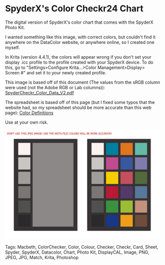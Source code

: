 
# SpyderX's Color Checkr24 Chart
The digital version of SpyderX's color chart that comes with the SpyderX Photo Kit.

I wanted something like this image, with correct colors, but couldn't find it anywhere on the DataColor website, or anywhere online, so I created one myself. 

In Krita (version 4.4.1), the colors will appear wrong if you don't set your display .icc profile to the profile created with your SpyderX device. To do this, go to "Settings>Configure Krita...>Color Management>Display> Screen #" and set it to your newly created profile.

This image is based off of this document (The values from the sRGB column were used (not the Adobe RGB or Lab columns)): [SpyderCheckr_Color_Data_V2.pdf](https://www.mathworks.com/matlabcentral/answers/uploaded_files/321850/SpyderCheckr_Color_Data_V2.pdf)

The spreadsheet is based off of this page (but I fixed some typos that the website had, so my spreadsheet should be more accurate than this web page): [Color Definitions](https://www.bartneck.de/2017/10/24/patch-color-definitions-for-datacolor-spydercheckr-48/)

Use at your own risk.

<img width="550px" src="SpyderXCheckr24Chart.jpg" />

Tags: Macbeth, ColorChecker, Color, Colour, Checker, Checkr, Card, Sheet, Spyder, SpyderX, Datacolor, Chart, Photo Kit, DisplayCAL, Image, PNG, JPEG, JPG, Match, Krita, Photoshop
